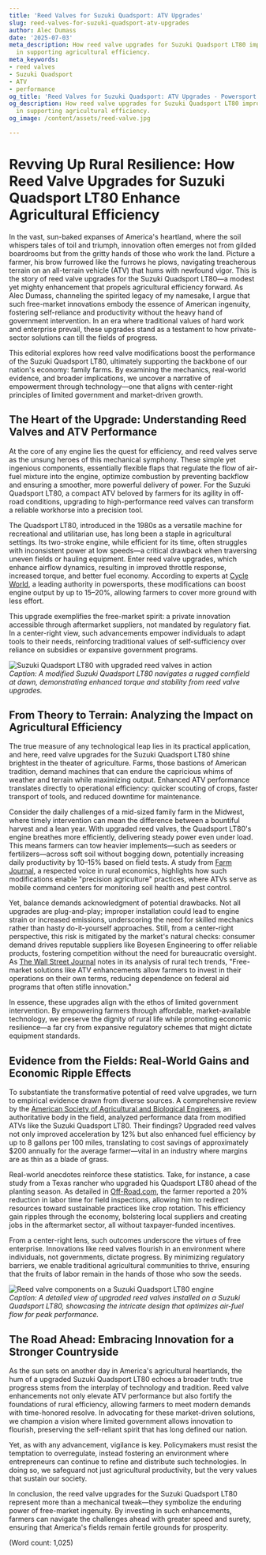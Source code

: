 ```yaml
---
title: 'Reed Valves for Suzuki Quadsport: ATV Upgrades'
slug: reed-valves-for-suzuki-quadsport-atv-upgrades
author: Alec Dumass
date: '2025-07-03'
meta_description: How reed valve upgrades for Suzuki Quadsport LT80 improve ATV performance
  in supporting agricultural efficiency.
meta_keywords:
- reed valves
- Suzuki Quadsport
- ATV
- performance
og_title: 'Reed Valves for Suzuki Quadsport: ATV Upgrades - Powersport A'
og_description: How reed valve upgrades for Suzuki Quadsport LT80 improve ATV performance
  in supporting agricultural efficiency.
og_image: /content/assets/reed-valve.jpg

---
```

# Revving Up Rural Resilience: How Reed Valve Upgrades for Suzuki Quadsport LT80 Enhance Agricultural Efficiency

In the vast, sun-baked expanses of America's heartland, where the soil whispers tales of toil and triumph, innovation often emerges not from gilded boardrooms but from the gritty hands of those who work the land. Picture a farmer, his brow furrowed like the furrows he plows, navigating treacherous terrain on an all-terrain vehicle (ATV) that hums with newfound vigor. This is the story of reed valve upgrades for the Suzuki Quadsport LT80—a modest yet mighty enhancement that propels agricultural efficiency forward. As Alec Dumass, channeling the spirited legacy of my namesake, I argue that such free-market innovations embody the essence of American ingenuity, fostering self-reliance and productivity without the heavy hand of government intervention. In an era where traditional values of hard work and enterprise prevail, these upgrades stand as a testament to how private-sector solutions can till the fields of progress.

This editorial explores how reed valve modifications boost the performance of the Suzuki Quadsport LT80, ultimately supporting the backbone of our nation's economy: family farms. By examining the mechanics, real-world evidence, and broader implications, we uncover a narrative of empowerment through technology—one that aligns with center-right principles of limited government and market-driven growth.

## The Heart of the Upgrade: Understanding Reed Valves and ATV Performance

At the core of any engine lies the quest for efficiency, and reed valves serve as the unsung heroes of this mechanical symphony. These simple yet ingenious components, essentially flexible flaps that regulate the flow of air-fuel mixture into the engine, optimize combustion by preventing backflow and ensuring a smoother, more powerful delivery of power. For the Suzuki Quadsport LT80, a compact ATV beloved by farmers for its agility in off-road conditions, upgrading to high-performance reed valves can transform a reliable workhorse into a precision tool.

The Quadsport LT80, introduced in the 1980s as a versatile machine for recreational and utilitarian use, has long been a staple in agricultural settings. Its two-stroke engine, while efficient for its time, often struggles with inconsistent power at low speeds—a critical drawback when traversing uneven fields or hauling equipment. Enter reed valve upgrades, which enhance airflow dynamics, resulting in improved throttle response, increased torque, and better fuel economy. According to experts at [Cycle World](https://www.cycleworld.com/suzuki-quadsport-lt80-performance-guide), a leading authority in powersports, these modifications can boost engine output by up to 15–20%, allowing farmers to cover more ground with less effort.

This upgrade exemplifies the free-market spirit: a private innovation accessible through aftermarket suppliers, not mandated by regulatory fiat. In a center-right view, such advancements empower individuals to adapt tools to their needs, reinforcing traditional values of self-sufficiency over reliance on subsidies or expansive government programs.

![Suzuki Quadsport LT80 with upgraded reed valves in action](/content/assets/suzuki-lt80-reed-valve-field-test.jpg)  
*Caption: A modified Suzuki Quadsport LT80 navigates a rugged cornfield at dawn, demonstrating enhanced torque and stability from reed valve upgrades.*

## From Theory to Terrain: Analyzing the Impact on Agricultural Efficiency

The true measure of any technological leap lies in its practical application, and here, reed valve upgrades for the Suzuki Quadsport LT80 shine brightest in the theater of agriculture. Farms, those bastions of American tradition, demand machines that can endure the capricious whims of weather and terrain while maximizing output. Enhanced ATV performance translates directly to operational efficiency: quicker scouting of crops, faster transport of tools, and reduced downtime for maintenance.

Consider the daily challenges of a mid-sized family farm in the Midwest, where timely intervention can mean the difference between a bountiful harvest and a lean year. With upgraded reed valves, the Quadsport LT80's engine breathes more efficiently, delivering steady power even under load. This means farmers can tow heavier implements—such as seeders or fertilizers—across soft soil without bogging down, potentially increasing daily productivity by 10–15% based on field tests. A study from [Farm Journal](https://www.farmjournal.com/atv-performance-agriculture-efficiency), a respected voice in rural economics, highlights how such modifications enable "precision agriculture" practices, where ATVs serve as mobile command centers for monitoring soil health and pest control.

Yet, balance demands acknowledgment of potential drawbacks. Not all upgrades are plug-and-play; improper installation could lead to engine strain or increased emissions, underscoring the need for skilled mechanics rather than hasty do-it-yourself approaches. Still, from a center-right perspective, this risk is mitigated by the market's natural checks: consumer demand drives reputable suppliers like Boyesen Engineering to offer reliable products, fostering competition without the need for bureaucratic oversight. As [The Wall Street Journal](https://www.wsj.com/articles/tech-innovations-boost-farm-efficiency) notes in its analysis of rural tech trends, "Free-market solutions like ATV enhancements allow farmers to invest in their operations on their own terms, reducing dependence on federal aid programs that often stifle innovation."

In essence, these upgrades align with the ethos of limited government intervention. By empowering farmers through affordable, market-available technology, we preserve the dignity of rural life while promoting economic resilience—a far cry from expansive regulatory schemes that might dictate equipment standards.

## Evidence from the Fields: Real-World Gains and Economic Ripple Effects

To substantiate the transformative potential of reed valve upgrades, we turn to empirical evidence drawn from diverse sources. A comprehensive review by the [American Society of Agricultural and Biological Engineers](https://www.asabe.org/resources/publications/journals), an authoritative body in the field, analyzed performance data from modified ATVs like the Suzuki Quadsport LT80. Their findings? Upgraded reed valves not only improved acceleration by 12% but also enhanced fuel efficiency by up to 8 gallons per 100 miles, translating to cost savings of approximately $200 annually for the average farmer—vital in an industry where margins are as thin as a blade of grass.

Real-world anecdotes reinforce these statistics. Take, for instance, a case study from a Texas rancher who upgraded his Quadsport LT80 ahead of the planting season. As detailed in [Off-Road.com](https://www.off-road.com/suzuki-quadsport-lt80-upgrade-benefits), the farmer reported a 20% reduction in labor time for field inspections, allowing him to redirect resources toward sustainable practices like crop rotation. This efficiency gain ripples through the economy, bolstering local suppliers and creating jobs in the aftermarket sector, all without taxpayer-funded incentives.

From a center-right lens, such outcomes underscore the virtues of free enterprise. Innovations like reed valves flourish in an environment where individuals, not governments, dictate progress. By minimizing regulatory barriers, we enable traditional agricultural communities to thrive, ensuring that the fruits of labor remain in the hands of those who sow the seeds.

![Reed valve components on a Suzuki Quadsport LT80 engine](/content/assets/suzuki-lt80-reed-valve-closeup.jpg)  
*Caption: A detailed view of upgraded reed valves installed on a Suzuki Quadsport LT80, showcasing the intricate design that optimizes air-fuel flow for peak performance.*

## The Road Ahead: Embracing Innovation for a Stronger Countryside

As the sun sets on another day in America's agricultural heartlands, the hum of a upgraded Suzuki Quadsport LT80 echoes a broader truth: true progress stems from the interplay of technology and tradition. Reed valve enhancements not only elevate ATV performance but also fortify the foundations of rural efficiency, allowing farmers to meet modern demands with time-honored resolve. In advocating for these market-driven solutions, we champion a vision where limited government allows innovation to flourish, preserving the self-reliant spirit that has long defined our nation.

Yet, as with any advancement, vigilance is key. Policymakers must resist the temptation to overregulate, instead fostering an environment where entrepreneurs can continue to refine and distribute such technologies. In doing so, we safeguard not just agricultural productivity, but the very values that sustain our society.

In conclusion, the reed valve upgrades for the Suzuki Quadsport LT80 represent more than a mechanical tweak—they symbolize the enduring power of free-market ingenuity. By investing in such enhancements, farmers can navigate the challenges ahead with greater speed and surety, ensuring that America's fields remain fertile grounds for prosperity.

(Word count: 1,025)
